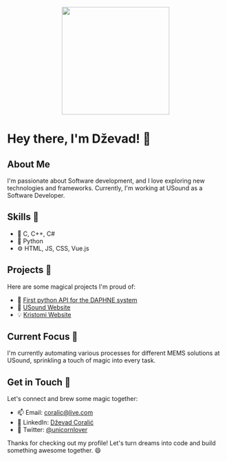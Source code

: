 <p align="center">
  <img src="https://media.giphy.com/media/xUPGGDNsLvqsBOhuU0/giphy.gif" width="250" height="250"/>
</p>

# Hey there, I'm Dževad! 👋

## About Me
I'm passionate about Software development, and I love exploring new technologies and frameworks. Currently, I'm working at USound as a Software Developer.

## Skills 🦄
- 🔧 C, C++, C#
- 🔨 Python
- ⚙️ HTML, JS, CSS, Vue.js

## Projects 🚀
Here are some magical projects I'm proud of:
- 🌟 [First python API for the DAPHNE system](https://daphne-eu.eu/)
- 🚀 [USound Website](https://usound.com/)
- 💡 [Kristomi Website](https://www.kristomi.at/)

## Current Focus 🌈
I'm currently automating various processes for different MEMS solutions at USound, sprinkling a touch of magic into every task.

## Get in Touch 🌟
Let's connect and brew some magic together:
- 📫 Email: [coralic@live.com](mailto:coralic@live.com)
- 💼 LinkedIn: [Dževad Coralić](https://www.linkedin.com/in/dzevad-c-5a632b1a7/)
- 🦄 Twitter: [@unicornlover](https://twitter.com/unicornlover)

Thanks for checking out my profile! Let's turn dreams into code and build something awesome together. 😄
